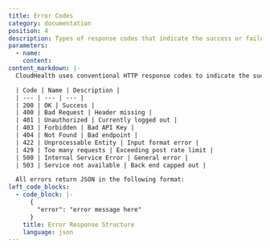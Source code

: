 ```yaml
---
title: Error Codes
category: documentation
position: 4
description: Types of response codes that indicate the success or failure of a CloudHealth API request.
parameters:
  - name:
    content:
content_markdown: |-
  CloudHealth uses conventional HTTP response codes to indicate the success or failure of an API request. In general, codes in the `2xx` range indicate success, codes in the `4xx` range indicate an error that failed given the information provided, and codes in the rare `5xx` range indicate an error with CloudHealth's servers.

  | Code | Name | Description |
  | --- | --- | --- |
  | 200 | OK | Success |
  | 400 | Bad Request | Header missing |
  | 401 | Unauthorized | Currently logged out |
  | 403 | Forbidden | Bad API Key |
  | 404 | Not Found | Bad endpoint |
  | 422 | Unprocessable Entity | Input format error |
  | 429 | Too many requests | Exceeding post rate limit |
  | 500 | Internal Service Error | General error |
  | 503 | Service not available | Back end capped out |

  All errors return JSON in the following format:
left_code_blocks:
  - code_block: |-
      {
        "error": "error message here"
      }
    title: Error Response Structure
    language: json
---
```

